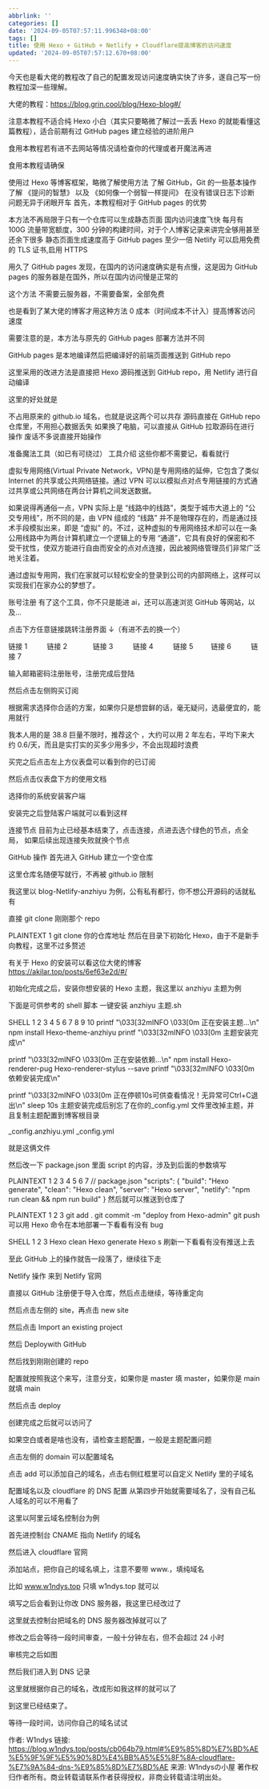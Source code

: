 ```yaml
---
abbrlink: ''
categories: []
date: '2024-09-05T07:57:11.996348+08:00'
tags: []
title: 使用 Hexo + GitHub + Netlify + Cloudflare提高博客的访问速度
updated: '2024-09-05T07:57:12.670+08:00'
---
```

今天也是看大佬的教程改了自己的配置发现访问速度确实快了许多，遂自己写一份教程加深一些理解。

大佬的教程：https://blog.grin.cool/blog/Hexo-blog#/

注意本教程不适合纯 Hexo 小白（其实只要略微了解过一丢丢 Hexo 的就能看懂这篇教程），适合前期有过 GitHub pages 建立经验的进阶用户

食用本教程若有进不去网站等情况请检查你的代理或者开魔法再进

食用本教程请确保

使用过 Hexo 等博客框架，略微了解使用方法
了解 GitHub，Git 的一些基本操作
了解 《提问的智慧》 以及 《如何像一个弱智一样提问》
在没有错误日志下诊断问题无异于闭眼开车
首先，本教程相对于 GitHub pages 的优势

本方法不再局限于只有一个仓库可以生成静态页面
国内访问速度飞快
每月有 100G 流量带宽额度，300 分钟的构建时间，对于个人博客记录来讲完全够用甚至还余下很多
静态页面生成速度高于 GitHub pages 至少一倍
Netlify 可以启用免费的 TLS 证书,启用 HTTPS

用久了 GitHub pages 发现，在国内的访问速度确实是有点慢，这是因为 GitHub pages 的服务器是在国外，所以在国内访问慢是正常的

这个方法 不需要云服务器，不需要备案，全部免费

也是看到了某大佬的博客才用这种方法 0 成本（时间成本不计入）提高博客访问速度

需要注意的是，本方法与原先的 GitHub pages 部署方法并不同

GitHub pages 是本地编译然后把编译好的前端页面推送到 GitHub repo

这里采用的改进方法是直接把 Hexo 源码推送到 GitHub repo，用 Netlify 进行自动编译

这里的好处就是

不占用原来的 github.io 域名，也就是说这两个可以共存
源码直接在 GitHub repo 仓库里，不用担心数据丢失
如果换了电脑，可以直接从 GitHub 拉取源码在进行操作
废话不多说直接开始操作

准备魔法工具（如已有可绕过）
工具介绍
这些你都不需要记，看看就行

虚拟专用网络(Virtual Private Network，VPN)是专用网络的延伸，它包含了类似 Internet 的共享或公共网络链接。通过 VPN 可以以模拟点对点专用链接的方式通过共享或公共网络在两台计算机之间发送数据。

如果说得再通俗一点，VPN 实际上是 “线路中的线路”，类型于城市大道上的 “公交专用线”，所不同的是，由 VPN 组成的 “线路” 并不是物理存在的，而是通过技术手段模拟出来，即是 “虚拟” 的。不过，这种虚拟的专用网络技术却可以在一条公用线路中为两台计算机建立一个逻辑上的专用 “通道”，它具有良好的保密和不受干扰性，使双方能进行自由而安全的点对点连接，因此被网络管理员们非常广泛地关注着。

通过虚拟专用网，我们在家就可以轻松安全的登录到公司的内部网络上，这样可以实现我们在家办公的梦想了。

账号注册
有了这个工具，你不只是能进 ai，还可以高速浏览 GitHub 等网站，以及…

点击下方任意链接跳转注册界面 ↓（有进不去的换一个）

链接 1          链接 2             链接 3          链接 4          链接 5         链接 6          链接 7

输入邮箱密码注册账号，注册完成后登陆

然后点击左侧购买订阅

根据需求选择你合适的方案，如果你只是想尝鲜的话，毫无疑问，选最便宜的，能用就行

我本人用的是 38.8 巨量不限时，推荐这个 ，大约可以用 2 年左右，平均下来大约 0.6/天，而且是实打实的买多少用多少，不会出现超时浪费

买完之后点击左上方仪表盘可以看到你的已订阅

然后点击仪表盘下方的使用文档

选择你的系统安装客户端

安装完之后登陆客户端就可以看到这样

连接节点
目前为止已经基本结束了，点击连接，点进去选个绿色的节点，点全局， 如果后续出现连接失败就换个节点

GitHub 操作
首先进入 GitHub 建立一个空仓库

这里仓库名随便写就行，不再被 github.io 限制

我这里以 blog-Netlify-anzhiyu 为例，公有私有都行，你不想公开源码的话就私有

直接 git clone 刚刚那个 repo

PLAINTEXT
1
git clone 你的仓库地址
然后在目录下初始化 Hexo，由于不是新手向教程，这里不过多赘述

有关于 Hexo 的安装可以看这位大佬的博客 https://akilar.top/posts/6ef63e2d/#/

初始化完成之后，安装你想安装的 Hexo 主题，我这里以 anzhiyu 主题为例

下面是可供参考的 shell 脚本 一键安装 anzhiyu 主题.sh

SHELL
1
2
3
4
5
6
7
8
9
10
printf "\033[32mINFO \033[0m 正在安装主题...\n"
npm install Hexo-theme-anzhiyu
printf "\033[32mINFO \033[0m 主题安装完成\n"

printf "\033[32mINFO \033[0m 正在安装依赖...\n"
npm install Hexo-renderer-pug Hexo-renderer-stylus --save
printf "\033[32mINFO \033[0m 依赖安装完成\n"

printf "\033[32mINFO \033[0m 正在停顿10s可供查看情况！无异常可Ctrl+C退出\n"
sleep 10s
主题安装完成后别忘了在你的_config.yml 文件里改掉主题，并且复制主题配置到博客根目录

_config.anzhiyu.yml
_config.yml

就是这俩文件

然后改一下 package.json 里面 script 的内容，涉及到后面的参数填写

PLAINTEXT
1
2
3
4
5
6
7
// package.json
"scripts": {
"build": "Hexo generate",
"clean": "Hexo clean",
"server": "Hexo server",
"netlify": "npm run clean && npm run build"
}
然后就可以推送到仓库了

PLAINTEXT
1
2
3
git add .
git commit -m "deploy from Hexo-admin"
git push
可以用 Hexo 命令在本地部署一下看看有没有 bug

SHELL
1
2
3
Hexo clean
Hexo generate
Hexo s
刷新一下看看有没有推送上去

至此 GitHub 上的操作就告一段落了，继续往下走

Netlify 操作
来到 Netlify 官网

直接以 GitHub 注册便于导入仓库，然后点击继续，等待重定向

然后点击左侧的 site，再点击 new site

然后点击 Import an existing project

然后 Deploywith GitHub

然后找到刚刚创建的 repo

配置就按照我这个来写，注意分支，如果你是 master 填 master，如果你是 main 就填 main

然后点击 deploy

创建完成之后就可以访问了

如果空白或者是啥也没有，请检查主题配置，一般是主题配置问题

点击左侧的 domain 可以配置域名

点击 add 可以添加自己的域名，点击右侧红框里可以自定义 Netlify 里的子域名

配置域名以及 cloudflare 的 DNS 配置
从第四步开始就需要域名了，没有自己私人域名的可以不用看了

这里以阿里云域名控制台为例

首先进控制台 CNAME 指向 Netlify 的域名

然后进入 cloudflare 官网

添加站点，把你自己的域名填上，注意不要带 www.，填纯域名

比如 www.w1ndys.top 只填 w1ndys.top 就可以

填写之后会看到让你改 DNS 服务器，我这里已经改过了

这里就去控制台把域名的 DNS 服务器改掉就可以了

修改之后会等待一段时间审查，一般十分钟左右，但不会超过 24 小时

审核完之后如图

然后我们进入到 DNS 记录

这里就根据你自己的域名，改成形如我这样的就可以了

到这里已经结束了。

等待一段时间，访问你自己的域名试试

作者: W1ndys
链接: https://blog.w1ndys.top/posts/cb064b79.html#%E9%85%8D%E7%BD%AE%E5%9F%9F%E5%90%8D%E4%BB%A5%E5%8F%8A-cloudflare-%E7%9A%84-dns-%E9%85%8D%E7%BD%AE
来源: W1ndysの小屋
著作权归作者所有。商业转载请联系作者获得授权，非商业转载请注明出处。
